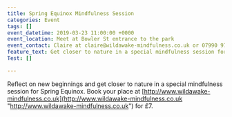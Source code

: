 ```yaml
---
title: Spring Equinox Mindfulness Session
categories: Event
tags: []
event_datetime: 2019-03-23 11:00:00 +0000
event_location: Meet at Bowler St entrance to the park
event_contact: Claire at claire@wildawake-mindfulness.co.uk or 07990 974462
feature_text: Get closer to nature in a special mindfulness session for Spring Equinox
Test: []

---
```

Reflect on new beginnings and get closer to nature in a special mindfulness session for Spring Equinox. Book your place at [http://www.wildawake-mindfulness.co.uk](http://www.wildawake-mindfulness.co.uk "http://www.wildawake-mindfulness.co.uk") for £7.